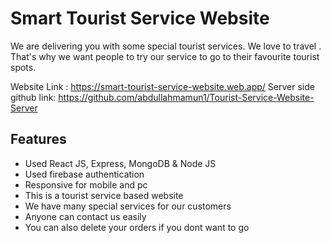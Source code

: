 # Smart Tourist Service Website
We are delivering you with some special tourist services. We love to travel . That's why we want people to try our service to go to their favourite tourist spots.

Website Link : https://smart-tourist-service-website.web.app/
Server side github link: https://github.com/abdullahmamun1/Tourist-Service-Website-Server

## Features
- Used React JS, Express, MongoDB  & Node JS
- Used firebase authentication
- Responsive for mobile and pc
- This is a tourist service based website
- We have many special services for our customers
- Anyone can contact us easily
- You can also delete your orders if you dont want to go

